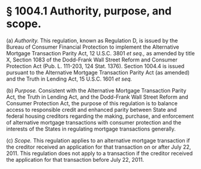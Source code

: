 # § 1004.1   Authority, purpose, and scope.

(a) *Authority.* This regulation, known as Regulation D, is issued by the Bureau of Consumer Financial Protection to implement the Alternative Mortgage Transaction Parity Act, 12 U.S.C. 3801 *et seq.,* as amended by title X, Section 1083 of the Dodd-Frank Wall Street Reform and Consumer Protection Act (Pub. L. 111-203, 124 Stat. 1376). Section 1004.4 is issued pursuant to the Alternative Mortgage Transaction Parity Act (as amended) and the Truth in Lending Act, 15 U.S.C. 1601 *et seq.*

(b) *Purpose.* Consistent with the Alternative Mortgage Transaction Parity Act, the Truth in Lending Act, and the Dodd-Frank Wall Street Reform and Consumer Protection Act, the purpose of this regulation is to balance access to responsible credit and enhanced parity between State and federal housing creditors regarding the making, purchase, and enforcement of alternative mortgage transactions with consumer protection and the interests of the States in regulating mortgage transactions generally.


(c) *Scope.* This regulation applies to an alternative mortgage transaction if the creditor received an application for that transaction on or after July 22, 2011. This regulation does not apply to a transaction if the creditor received the application for that transaction before July 22, 2011.




